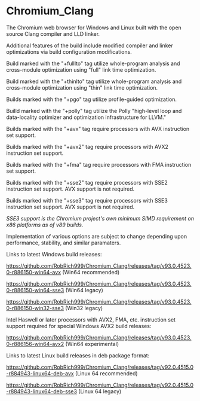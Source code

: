 # Chromium_Clang

The Chromium web browser for Windows and Linux built with the open source Clang compiler and LLD linker.

Additional features of the build include modified compiler and linker optimizations via build configuration modifications.

Build marked with the "+fulllto" tag utilize whole-program analysis and cross-module optimization using "full" link time optimization.

Build marked with the "+thinlto" tag utilize whole-program analysis and cross-module optimization using "thin" link time optimization.

Builds marked with the "+pgo" tag utilize profile-guided optimization.

Builld marked with the "+polly" tag utilize the Polly "high-level loop and data-locality optimizer and optimization infrastructure for LLVM."

Builds marked with the "+avx" tag require processors with AVX instruction set support.

Builds marked with the "+avx2" tag require processors with AVX2 instruction set support.

Builds marked with the "+fma" tag require processors with FMA instruction set support.

Builds marked with the "+sse2" tag require processors with SSE2 instruction set support. AVX support is not required.

Builds marked with the "+sse3" tag require processors with SSE3 instruction set support. AVX support is not required.

*SSE3 support is the Chromium project's own minimum SIMD requirement on x86 platforms as of v89 builds.*

Implementation of various options are subject to change depending upon performance, stability, and similar paramaters.

Links to latest Windows build releases:

https://github.com/RobRich999/Chromium_Clang/releases/tag/v93.0.4523.0-r886150-win64-avx (Win64 recommended)

https://github.com/RobRich999/Chromium_Clang/releases/tag/v93.0.4523.0-r886150-win64-sse3 (Win64 legacy)

https://github.com/RobRich999/Chromium_Clang/releases/tag/v93.0.4523.0-r886150-win32-sse3 (Win32 legacy)

Intel Haswell or later processors with AVX2, FMA, etc. instruction set support required for special Windows AVX2 build releases:

https://github.com/RobRich999/Chromium_Clang/releases/tag/v93.0.4523.0-r886156-win64-avx2 (Win64 experimental)

Links to latest Linux build releases in deb package format:

https://github.com/RobRich999/Chromium_Clang/releases/tag/v92.0.4515.0-r884943-linux64-deb-avx (Linux 64 recommended)

https://github.com/RobRich999/Chromium_Clang/releases/tag/v92.0.4515.0-r884943-linux64-deb-sse3 (Linux 64 legacy)
